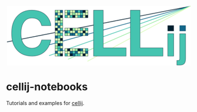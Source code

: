 <p align="center">
    <img src="https://github.com/bioFAM/cellij/blob/main/docs/_static/logo.png" alt="logo" width="500"/>
</p>

# cellij-notebooks

Tutorials and examples for [cellij](https://github.com/bioFAM/cellij).
